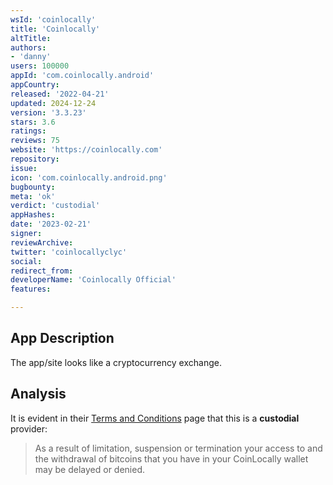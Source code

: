 ```yaml
---
wsId: 'coinlocally'
title: 'Coinlocally'
altTitle: 
authors:
- 'danny'
users: 100000
appId: 'com.coinlocally.android'
appCountry: 
released: '2022-04-21'
updated: 2024-12-24
version: '3.3.23'
stars: 3.6
ratings: 
reviews: 75
website: 'https://coinlocally.com'
repository: 
issue: 
icon: 'com.coinlocally.android.png'
bugbounty: 
meta: 'ok'
verdict: 'custodial'
appHashes: 
date: '2023-02-21'
signer: 
reviewArchive: 
twitter: 'coinlocallyclyc'
social: 
redirect_from: 
developerName: 'Coinlocally Official'
features: 

---
```


## App Description

The app/site looks like a cryptocurrency exchange. 

## Analysis 

It is evident in their [Terms and Conditions](https://coinlocally.com/terms) page that this is a **custodial** provider:

> As a result of limitation, suspension or termination your access to and the withdrawal of bitcoins that you have in your CoinLocally wallet may be delayed or denied.